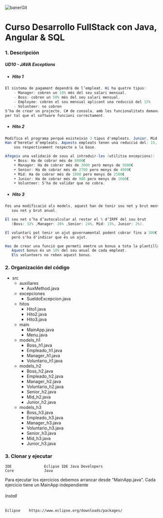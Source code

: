   
![banerGit](https://user-images.githubusercontent.com/22893383/107159880-121e0b80-6993-11eb-92e3-1efd1d8f4dba.PNG)

# Curso Desarrollo FullStack con Java, Angular & SQL

### 1. Descripción

##### UD10 - JAVA Exceptions
 - ##### Hito 1
```java
El sistema de pagament dependrà de l’empleat. Hi ha quatre tipus:
	- Manager: cobren un 10% més del seu salari mensual.
	- Boss: cobren un 50% més del seu salari mensual.
	- Employee: cobren el sou mensual aplicant una reducció del 15%
	- Volunteer: no cobren
S’ha de crear un projecte, C# de consola, amb les funcionalitats demanades 
per tal que el software funcioni correctament.

```
- ##### Hito 2
```Java
Modifica el programa perquè existeixin 3 tipus d'empleats. Junior, Mid i Senior.
Han d'heretar d'empleats. Aquests empleats tenen una reducció del: 15, 10 i 5% de 
	sou respectivament respecte a la base.

Afegeix una validació de sous al introduir-los (utilitza excepcions):
	• Boss: Ha de cobrar més de 8000€
	• Manager: Ha de cobrar més de 3000 però menys de 5000€
	• Senior: Ha de cobrar més de 2700 pero menys de 4000€
	• Mid: Ha de cobrar més de 1800 pero menys de 2500€
	• Junior: Ha de cobrar més de 900 pero menys de 1600€ 
	• Volunteer: S'ha de validar que no cobra.

```

 - ##### Hito 3
 ```java
Fes una modificació als models, aquest han de tenir sou net y brut mensual, 
	sou net y brut anual. 

El sou net s’ha d’autocalcular al restar el % d’IRPF del sou brut 
	(Boss: 32% ,Manager: 26% ,Senior: 24%, Mid: 15%, Junior: 2%).

El voluntari pot tenir un ajut governamental podent cobrar fins a 300€ 
	però s'ha d'indicar que és un ajut.

Has de crear una funció que permeti emetre un bonus a tota la plantilla. 
	Aquest bonus és un 10% del sou anual de cada empleat. 
	Els volunteers no reben aquest bonus.
```

### 2. Organización del código
- src
	- auxiliares
		- AuxMethod.java
	- excepciones
		- SueldoExcepcion.java
	- hitos
		- Hito1.java
		- Hito2.java
		- Hito3.java
	- main
		- MainApp.java
		- Menu.java
	- models_h1
		- Boss_h1.java
		- Empleado_h1.java
		- Manager_h1.java
		- Voluntario_h1.java
	- models_h2
		- Boss_h2.java
		- Empleado_h2.java
		- Manager_h2.java
		- Voluntario_h2.java
		- Senior_h2.java
		- Mid_h2.java
		- Junior_h2.java
	- models_h3
		- Boss_h3.java
		- Empleado_h3.java
		- Manager_h3.java
		- Voluntario_h3.java
		- Senior_h3.java
		- Mid_h3.java
		- Junior_h3.java


### 3. Clonar y ejecutar

```
IDE               Eclipse IDE Java Developers
Core              Java            
```
Para ejecutar los ejercicios debemos arrancar desde "MainApp.java". Cada ejercicio tiene un MainApp independiente

###### Install
```
Eclipse    https://www.eclipse.org/downloads/packages/
```
